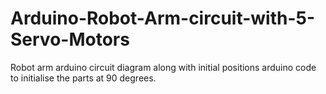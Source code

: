 # Arduino-Robot-Arm-circuit-with-5-Servo-Motors
Robot arm arduino circuit diagram along with initial positions arduino code to initialise the parts at 90 degrees.
